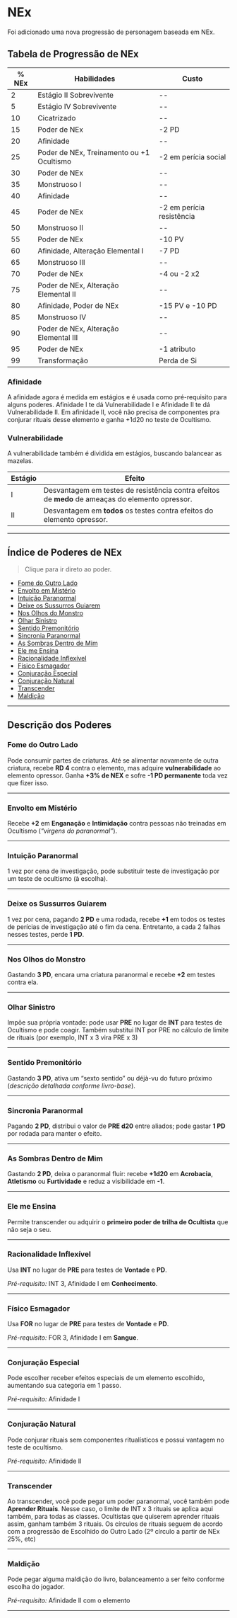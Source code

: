 # NEx

Foi adicionado uma nova progressão de personagem baseada em NEx.

## Tabela de Progressão de NEx

| % NEx | Habilidades                                 | Custo           |
| ----- | ------------------------------------------- | --------------- |
| 2     | Estágio II Sobrevivente                     | --              |
| 5     | Estágio IV Sobrevivente                     | --              |
| 10    | Cicatrizado                                 | --              |
| 15    | Poder de NEx                                | -2 PD           |
| 20    | Afinidade                                   | --              |
| 25    | Poder de NEx, Treinamento ou +1 Ocultismo   | -2 em perícia social |
| 30    | Poder de NEx                                | --              |
| 35    | Monstruoso I                                | --              |
| 40    | Afinidade                                   | --              |
| 45    | Poder de NEx                                | -2 em perícia resistência |
| 50    | Monstruoso II                               | --              |
| 55    | Poder de NEx                                | -10 PV          |
| 60    | Afinidade, Alteração Elemental I            | -7 PD           |
| 65    | Monstruoso III                              | --              |
| 70    | Poder de NEx                                | -4 ou -2 x2     |
| 75    | Poder de NEx, Alteração Elemental II        | --              |
| 80    | Afinidade, Poder de NEx                     | -15 PV e -10 PD           |
| 85    | Monstruoso IV                               | --              |
| 90    | Poder de NEx, Alteração Elemental III       | --              |
| 95    | Poder de NEx                                | -1 atributo     |
| 99    | Transformação                               | Perda de Si     |

### Afinidade

A afinidade agora é medida em estágios e é usada como pré-requisito para alguns poderes. Afinidade I te dá Vulnerabilidade I e Afinidade II te dá Vulnerabilidade II. Em afinidade II, você não precisa de componentes pra conjurar rituais desse elemento e ganha +1d20 no teste de Ocultismo.

### Vulnerabilidade

A vulnerabilidade também é dividida em estágios, buscando balancear as mazelas.

| Estágio | Efeito                                                                                           |
| ------- | ------------------------------------------------------------------------------------------------ |
| I       | Desvantagem em testes de resistência contra efeitos de **medo** de ameaças do elemento opressor. |
| II      | Desvantagem em **todos** os testes contra efeitos do elemento opressor. |

---

## Índice de Poderes de NEx

> Clique para ir direto ao poder.

* [Fome do Outro Lado](#fome-do-outro-lado)
* [Envolto em Mistério](#envolto-em-mistério)
* [Intuição Paranormal](#intuição-paranormal)
* [Deixe os Sussurros Guiarem](#deixe-os-sussurros-guiarem)
* [Nos Olhos do Monstro](#nos-olhos-do-monstro)
* [Olhar Sinistro](#olhar-sinistro)
* [Sentido Premonitório](#sentido-premonitório)
* [Sincronia Paranormal](#sincronia-paranormal)
* [As Sombras Dentro de Mim](#as-sombras-dentro-de-mim)
* [Ele me Ensina](#ele-me-ensina)
* [Racionalidade Inflexível](#racionalidade-inflexível)
* [Físico Esmagador](#físico-esmagador)
* [Conjuração Especial](#conjuração-especial)
* [Conjuração Natural](#conjuração-natural)
* [Transcender](#transcender)
* [Maldição](#maldição)

---

## Descrição dos Poderes

### Fome do Outro Lado

Pode consumir partes de criaturas. Até se alimentar novamente de outra criatura, recebe **RD 4** contra o elemento, mas adquire **vulnerabilidade** ao elemento opressor. Ganha **+3% de NEX** e sofre **-1 PD permanente** toda vez que fizer isso.

---

### Envolto em Mistério

Recebe **+2** em **Enganação** e **Intimidação** contra pessoas não treinadas em Ocultismo (*“virgens do paranormal”*).

---

### Intuição Paranormal

1 vez por cena de investigação, pode substituir teste de investigação por um teste de ocultismo (à escolha).

---

### Deixe os Sussurros Guiarem

1 vez por cena, pagando **2 PD** e uma rodada, recebe **+1** em todos os testes de perícias de investigação até o fim da cena. Entretanto, a cada 2 falhas nesses testes, perde **1 PD**.

---

### Nos Olhos do Monstro

Gastando **3 PD**, encara uma criatura paranormal e recebe **+2** em testes contra ela.

---

### Olhar Sinistro

Impõe sua própria vontade: pode usar **PRE** no lugar de **INT** para testes de Ocultismo e pode coagir. Também substitui INT por PRE no cálculo de limite de rituais (por exemplo, INT x 3 vira PRE x 3)


---

### Sentido Premonitório

Gastando **3 PD**, ativa um “sexto sentido” ou déjà-vu do futuro próximo (*descrição detalhada conforme livro-base*).

---

### Sincronia Paranormal

Pagando **2 PD**, distribui o valor de **PRE d20** entre aliados; pode gastar **1 PD** por rodada para manter o efeito.

---

### As Sombras Dentro de Mim

Gastando **2 PD**, deixa o paranormal fluir: recebe **+1d20** em **Acrobacia**, **Atletismo** ou **Furtividade** e reduz a visibilidade em **-1**.

---

### Ele me Ensina

Permite transcender ou adquirir o **primeiro poder de trilha de Ocultista** que não seja o seu.

---

### Racionalidade Inflexível

Usa **INT** no lugar de **PRE** para testes de **Vontade** e **PD**.

*Pré-requisito:* INT 3, Afinidade I em **Conhecimento**.

---

### Físico Esmagador

Usa **FOR** no lugar de **PRE** para testes de **Vontade** e **PD**.

*Pré-requisito:* FOR 3, Afinidade I em **Sangue**.

---

### Conjuração Especial

Pode escolher receber efeitos especiais de um elemento escolhido, aumentando sua categoria em 1 passo.

*Pré-requisito:* Afinidade I

---

### Conjuração Natural

Pode conjurar rituais sem componentes ritualísticos e possui vantagem no teste de ocultismo.

*Pré-requisito:* Afinidade II

---

### Transcender

Ao transcender, você pode pegar um poder paranormal, você também pode **Aprender Rituais**. Nesse caso, o limite de INT x 3 rituais se aplica aqui também, para todas as classes. Ocultistas que quiserem aprender rituais assim, ganham também 3 rituais. Os círculos de rituais seguem de acordo com a progressão de Escolhido do Outro Lado (2º círculo a partir de NEx 25%, etc)

---

### Maldição

Pode pegar alguma maldição do livro, balanceamento a ser feito conforme escolha do jogador.

*Pré-requisito:* Afinidade II com o elemento

---
